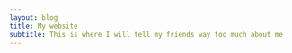 ```yaml
---
layout: blog
title: My website
subtitle: This is where I will tell my friends way too much about me
---
```

